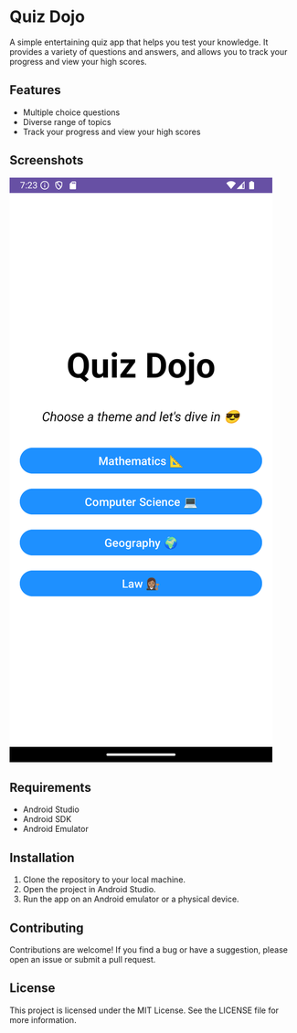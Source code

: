 # Quiz Dojo

A simple entertaining quiz app that helps you test your knowledge. It provides a variety of questions and answers, and allows you to track your progress and view your high scores.

## Features

- Multiple choice questions
- Diverse range of topics
- Track your progress and view your high scores

## Screenshots

![Quiz Dojo Screenshot](media/Screenshot_20241213_192413.png)

## Requirements

- Android Studio
- Android SDK
- Android Emulator

## Installation

1. Clone the repository to your local machine.
2. Open the project in Android Studio.
3. Run the app on an Android emulator or a physical device.

## Contributing

Contributions are welcome! If you find a bug or have a suggestion, please open an issue or submit a pull request.

## License

This project is licensed under the MIT License. See the LICENSE file for more information.
